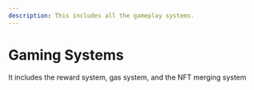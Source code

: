 ```yaml
---
description: This includes all the gameplay systems.
---
```


# Gaming Systems

It includes the reward system, gas system, and the NFT merging system
